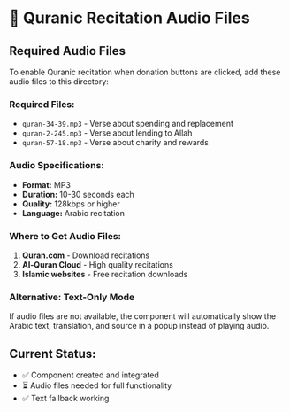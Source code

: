 # 📖 Quranic Recitation Audio Files

## Required Audio Files

To enable Quranic recitation when donation buttons are clicked, add these audio files to this directory:

### Required Files:
- `quran-34-39.mp3` - Verse about spending and replacement
- `quran-2-245.mp3` - Verse about lending to Allah
- `quran-57-18.mp3` - Verse about charity and rewards

### Audio Specifications:
- **Format:** MP3
- **Duration:** 10-30 seconds each
- **Quality:** 128kbps or higher
- **Language:** Arabic recitation

### Where to Get Audio Files:
1. **Quran.com** - Download recitations
2. **Al-Quran Cloud** - High quality recitations
3. **Islamic websites** - Free recitation downloads

### Alternative: Text-Only Mode
If audio files are not available, the component will automatically show the Arabic text, translation, and source in a popup instead of playing audio.

## Current Status:
- ✅ Component created and integrated
- ⏳ Audio files needed for full functionality
- ✅ Text fallback working
